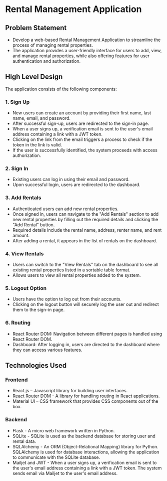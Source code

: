 # Rental Management Application

## Problem Statement

- Develop a web-based Rental Management Application to streamline the process of managing rental   properties. 
- The application provides a user-friendly interface for users to add, view, and manage rental properties, while also offering features for user authentication and authorization.

## High Level Design

The application consists of the following components:

### 1. Sign Up

   - New users can create an account by providing their first name, last name, email, and password.
   - After successful sign-up, users are redirected to the sign-in page.
   - When a user signs up, a verification email is sent to the user's email address containing a link with a JWT token.
   - Clicking on the link from the email triggers a process to check if the token in the link is valid.
   - If the user is successfully identified, the system proceeds with access authorization.

### 2. Sign In

   - Existing users can log in using their email and password.
   - Upon successful login, users are redirected to the dashboard.

### 3. Add Rentals

   - Authenticated users can add new rental properties.
   - Once signed in, users can navigate to the "Add Rentals" section to add new rental properties by filling out the required details and clicking the "Add Rental" button.
   - Required details include the rental name, address, renter name, and rent amount.
   - After adding a rental, it appears in the list of rentals on the dashboard.

### 4. View Rentals

   - Users can switch to the "View Rentals" tab on the dashboard to see all existing rental properties listed in a sortable table format.
   - Allows users to view all rental properties added to the system.

### 5. Logout Option

   - Users have the option to log out from their accounts.
   - Clicking on the logout button will securely log the user out and redirect them to the sign-in page.

### 6. Routing

   - React Router DOM: Navigation between different pages is handled using React Router DOM.
   - Dashboard: After logging in, users are directed to the dashboard where they can access various features.

## Technologies Used

### Frontend

- React.js – Javascript library for building user interfaces.
- React Router DOM - A library for handling routing in React applications.
- Material UI – CSS framework that provides CSS components out of the box.

### Backend

- Flask - A micro web framework written in Python.
- SQLite - SQLite is used as the backend database for storing user and rental data.
- SQLAlchemy - An ORM (Object-Relational Mapping) library for Python. SQLAlchemy is used for database interactions, allowing the application to communicate with the SQLite database.
- Mailjet and JWT - When a user signs up, a verification email is sent to the user's email address containing a link with a JWT token. The system sends email via Mailjet to the user's email address.


